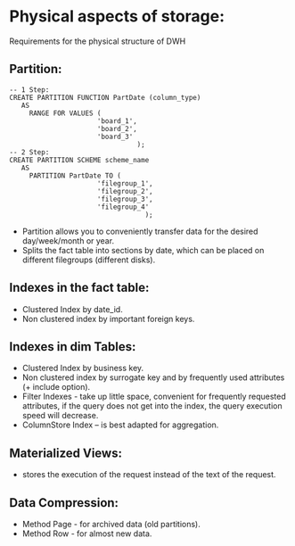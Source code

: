 # Physical aspects of storage: #
Requirements for the physical structure of DWH

## Partition:
```
-- 1 Step:
CREATE PARTITION FUNCTION PartDate (column_type)
   AS 
     RANGE FOR VALUES (
                      'board_1',
                      'board_2',
                      'board_3'
                                );
-- 2 Step:
CREATE PARTITION SCHEME scheme_name 
   AS
     PARTITION PartDate TO (
                      'filegroup_1',
                      'filegroup_2',
                      'filegroup_3',
                      'filegroup_4'
                                  );
```
 - Partition allows you to conveniently transfer data for the desired day/week/month or year.
 - Splits the fact table into sections by date, which can be placed on different filegroups (different disks).
 
## Indexes in the fact table:
- Clustered Index by date_id.
- Non clustered index by important foreign keys.

## Indexes in dim Tables:
- Clustered Index by business key.
- Non clustered index by surrogate key and by frequently used attributes (+ include option).
- Filter Indexes - take up little space, convenient for frequently requested attributes, if the query does not get into the index, the query execution speed will decrease.
- ColumnStore Index – is best adapted for aggregation.

## Materialized Views:
- stores the execution of the request instead of the text of the request.

## Data Compression:
- Method Page - for archived data (old partitions).
- Method Row - for almost new data.
